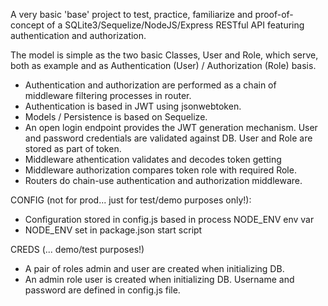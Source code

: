 A very basic 'base' project to test, practice, familiarize and proof-of-concept
of a SQLite3/Sequelize/NodeJS/Express RESTful API featuring authentication and
authorization.

The model is simple as the two basic Classes, User and Role, which serve, both
as example and as Authentication (User) / Authorization (Role) basis.

- Authentication and authorization are performed as a chain of
  middleware filtering processes in router.
- Authentication is based in JWT using jsonwebtoken.
- Models / Persistence is based on Sequelize.
- An open login endpoint provides the JWT generation mechanism.
  User and password credentials are validated against DB.
  User and Role are stored as part of token.
- Middleware athentication validates and decodes token getting
- Middleware authorization compares token role with required Role.
- Routers do chain-use authentication and authorization middleware.

CONFIG (not for prod... just for test/demo purposes only!):
- Configuration stored in config.js based in process NODE_ENV env var
- NODE_ENV set in package.json start script

CREDS (... demo/test purposes!)
- A pair of roles admin and user are created when initializing DB.
- An admin role user is created when initializing DB. Username and password
  are defined in config.js file.
